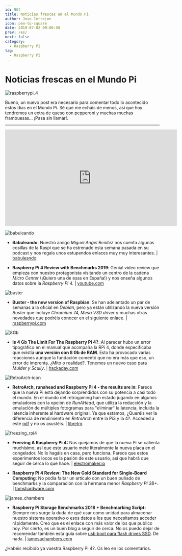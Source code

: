 ```yaml
---
id: 904
title: Noticias frescas en el Mundo Pi
author: Jose Cerrejon
icon: pen-to-square
date: 2019-07-02 09:00:00
prev: /es/
next: false
category:
  - Raspberry PI
tag:
  - Raspberry PI
---
```


# Noticias frescas en el Mundo Pi

![raspberrypi_4](/images/2019/07/raspberrypi_4.jpg)

Bueno, un nuevo post era necesario para comentar todo lo acontecido estos dias en el Mundo Pi. Sé que me echáis de menos, así que hoy tendremos un extra de queso con pepperoni y muchas muchas frambuesas... ¡Pasa sin llamar!.

- - -
<iframe width="560" height="315" src="https://www.youtube.com/embed/eVqz8qBJSZ0" frameborder="0" allow="accelerometer; autoplay; encrypted-media; gyroscope; picture-in-picture" allowfullscreen></iframe>

![babuleando](/images/2019/07/babuleando.jpg)

* **Babuleando**: Nuestro amigo *Miguel Angel Benítez* nos cuenta algunas cosillas de la Raspi que se ha estrenado esta semana pasada en su podcast y nos regala unos estupendos enlaces muy muy interesantes. | [babuleando](https://www.babuleando.com/raspberry-pi-4/)

* **Raspberry Pi 4 Review with Benchmarks 2019**: Genial video review que empieza con nuestro protagonista visitando un centro de la cadena *Micro Center* (¡Quiero una de esas en España!) y nos enseña algunos datos sobre la *Raspberry Pi 4.* | [youtube.com](https://www.youtube.com/watch?v=Mo149duJ73I)

![buster](/images/2019/07/buster.png)

* **Buster - the new version of Raspbian**: Se han adelantado un par de semanas a la oficial en *Debian*, pero ya están utilizando la nueva versión *Buster* que incluye *Chromium 74, Mesa V3D driver* y muchas otras novedades que podréis conocer en el siguiente enlace. | [raspberrypi.com](https://www.raspberrypi.org/blog/buster-the-new-version-of-raspbian/)

![8Gb](/images/2019/07/8Gb.png)

* **Is 4 Gb The Limit For The Raspberry Pi 4?**: Al parecer hubo un error tipográfico en el manual que acompaña la RPi 4, donde especificaba que existía **una versión con 8 Gb de RAM**. Esto ha provocado varias reacciones aunque la fundación comentó que no era más que eso, un error de imprenta. ¿Mito o realidad?. Tenemos un nuevo caso para *Mulder y Scully*. | [hackaday.com](https://hackaday.com/2019/06/25/is-4gb-the-limit-for-the-raspberry-pi-4/)

![RetroArch-icon](/images/2019/07/RetroArch-icon.png)

* **RetroArch, runahead and Raspberry Pi 4 - the results are in**: Parece que la nueva Pi está dejando sorprendidos con su potencia a casi todo el mundo. En el mundo del retrogaming han estado jugando en algunos emuladores con la opción de *RunAHead*, que utiliza la reducción y la emulación de múltiples fotogramas para "eliminar" la latencia, incluida la latencia inherente al hardware original. Ya que estamos, ¿Queréis ver la diferencia de rendimiento en *RetroArch* entre la Pi3 y la 4?. Acceded a este [pdf](https://www.docdroid.net/OgeIvtm/rpi203420comparison20sheet.pdf) y no os asustéis. | [libretro](https://www.libretro.com/index.php/retroarch-runahead-and-raspberry-pi-4-the-results-are-in/)

![freezing_rpi4](/images/2019/07/freezing_rpi4.jpg)

* **Freezing A Raspberry Pi 4:** Nos quejamos de que la nueva Pi se calienta muchísimo, así que este usuario mete literalmente la nueva placa en el congelador. No lo hagáis en casa, pero funciona. Parece que estos experimentos locos es la pasión de este usuario, así que habrá que seguir de cerca lo que hace. | [electromaker.io](https://www.electromaker.io/project/view/freezing-a-raspberry-pi-4)

* **Raspberry Pi 4 Review: The New Gold Standard for Single-Board Computing**: No podía faltar un artículo con un buen puñado de benchmarks y la comparación con la hermana menor *Raspberry Pi 3B+*. | [tomshardware.com](https://www.tomshardware.com/reviews/raspberry-pi-4-b,6193.html)

![james_chambers](/images/2019/07/james_chambers.jpg)

* **Raspberry Pi Storage Benchmarks 2019 + Benchmarking Script:** Siempre nos surge la duda de qué usar como unidad para almacenar nuestro sistema operativo o esos datos a los que necesitamos acceder rápidamente. Creo que es el enlace con más valor de los que publico hoy. Por cierto, es un buen blog a seguir de cerca. No os puedo dejar de recomendar también esta guía sobre [usb boot para flash drives SSD](https://jamesachambers.com/raspberry-pi-4-usb-boot-config-guide-for-ssd-flash-drives/). De nada. | [jamesachambers.com](https://jamesachambers.com/raspberry-pi-storage-benchmarks-2019-benchmarking-script/)

¿Habéis recibido ya vuestra Raspberry Pi 4?. Os leo en los comentarios.